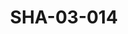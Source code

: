 ---
pid: SHA-03-014
title: SHA-03-014
language: ar
original_label: 
rights: شرحبيل احمد
location_of_original: شرحبيل احمد
photographer_or_studio: 
scanned_from: photograph 9.8 by 12.4
_date: mid 1970s
location: الامارات، الشارقة
description: شرحبيل احمد اسامة عبد الله دينق
additional_notes: 
permission_display: 'yes'
on_server: 'no'
on_website: 'no'
permalink: /photopages/ar/SHA-03-014
layout: photo-page
---